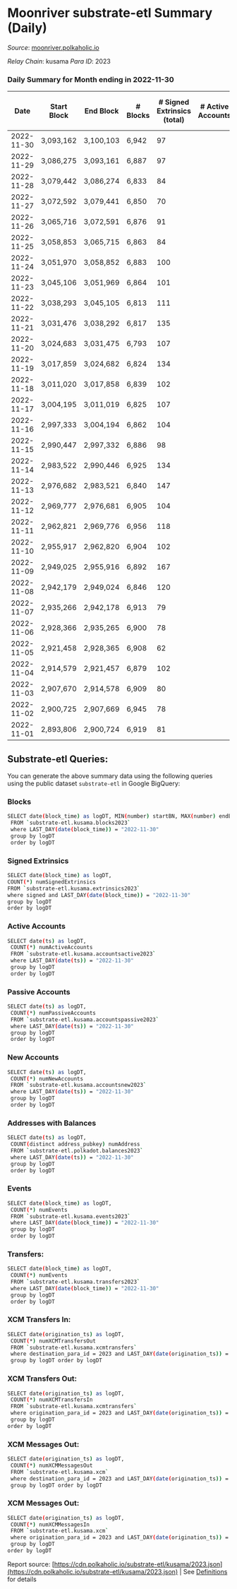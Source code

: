# Moonriver substrate-etl Summary (Daily)

_Source_: [moonriver.polkaholic.io](https://moonriver.polkaholic.io)

*Relay Chain*: kusama
*Para ID*: 2023



### Daily Summary for Month ending in 2022-11-30


| Date | Start Block | End Block | # Blocks | # Signed Extrinsics (total) | # Active Accounts | # Passive | # New | # Addresses with Balances | # Events | # Transfers | # XCM Transfers In | # XCM Transfers Out | # XCM In | # XCM Out | Issues | 
| ---- | ----------- | --------- | -------- | --------------------------- | ----------------- | --------- | ----- | ------------------------- | -------- | ----------- | ------------------ | ------------------- | -------- | --------- | ------ |
| 2022-11-30 | 3,093,162 | 3,100,103 | 6,942 | 97 |  |  |  | 580,205 | 513,712 | 6,460 ($1,821,736.79) | 23 ($77,729.22) | 98 ($169,933.45) |  |  |  |
| 2022-11-29 | 3,086,275 | 3,093,161 | 6,887 | 97 |  |  |  | 575,401 | 504,512 | 5,268 ($2,781,029.46) | 24 ($144,228.35) | 72 ($20,811.44) |  |  |  |
| 2022-11-28 | 3,079,442 | 3,086,274 | 6,833 | 84 |  |  |  | 575,247 | 490,932 | 5,561 ($956,242.82) | 41 ($81,831.42) | 75 ($12,691.34) |  |  |  |
| 2022-11-27 | 3,072,592 | 3,079,441 | 6,850 | 70 |  |  |  | 575,137 | 483,012 | 5,527 ($1,074,717.54) | 48 ($121,430.86) | 73 ($112,162.13) |  |  |  |
| 2022-11-26 | 3,065,716 | 3,072,591 | 6,876 | 91 |  |  |  | 575,050 | 455,872 | 4,844 ($1,701,840.33) | 23 ($44,451.76) | 53 ($25,403.45) |  |  |  |
| 2022-11-25 | 3,058,853 | 3,065,715 | 6,863 | 84 |  |  |  | 574,993 | 436,010 | 3,798 ($609,498.94) | 20 ($1,629.83) | 51 ($46,580.47) |  |  |  |
| 2022-11-24 | 3,051,970 | 3,058,852 | 6,883 | 100 |  |  |  | 574,891 | 478,639 | 5,051 ($1,130,631.40) | 42 ($17,014.62) | 60 ($191,508.79) |  |  |  |
| 2022-11-23 | 3,045,106 | 3,051,969 | 6,864 | 101 |  |  |  | 574,784 | 497,920 | 6,462 ($1,712,832.34) | 39 ($67,518.57) | 81 ($40,395.65) |  |  |  |
| 2022-11-22 | 3,038,293 | 3,045,105 | 6,813 | 111 |  |  |  |  | 550,291 | 7,326 ($1,644,623.70) | 68 ($60,786.33) | 106 ($71,954.78) |  |  |  |
| 2022-11-21 | 3,031,476 | 3,038,292 | 6,817 | 135 |  |  |  |  | 580,653 | 8,721 ($1,596,829.28) | 34 ($8,241.39) | 95 ($33,573.38) |  |  |  |
| 2022-11-20 | 3,024,683 | 3,031,475 | 6,793 | 107 |  |  |  |  | 526,666 | 7,186 ($1,725,955.18) | 47 ($130,471.30) | 98 ($148,657.23) |  |  |  |
| 2022-11-19 | 3,017,859 | 3,024,682 | 6,824 | 134 |  |  |  |  | 534,327 | 6,812 ($2,559,420.95) | 39 ($110,678.79) | 86 ($103,501.99) |  |  |  |
| 2022-11-18 | 3,011,020 | 3,017,858 | 6,839 | 102 |  |  |  |  | 438,086 | 3,962 ($1,125,175.57) | 51 ($13,814.07) | 78 ($49,153.46) |  |  |  |
| 2022-11-17 | 3,004,195 | 3,011,019 | 6,825 | 107 |  |  |  |  | 491,398 | 4,924 ($714,250.57) | 49 ($79,063.65) | 75 ($27,030.42) |  |  |  |
| 2022-11-16 | 2,997,333 | 3,004,194 | 6,862 | 104 |  |  |  | 573,807 | 484,826 | 4,933 ($1,293,618.39) | 32 ($13,876.01) | 43 ($21,227.19) |  |  |  |
| 2022-11-15 | 2,990,447 | 2,997,332 | 6,886 | 98 |  |  |  | 573,575 | 591,455 | 7,484 ($1,879,539.52) | 58 ($36,516.31) | 75 ($101,324.67) |  |  |  |
| 2022-11-14 | 2,983,522 | 2,990,446 | 6,925 | 134 |  |  |  |  | 640,666 | 8,123 ($1,687,184.75) | 72 ($95,452.57) | 74 ($40,848.73) |  |  |  |
| 2022-11-13 | 2,976,682 | 2,983,521 | 6,840 | 147 |  |  |  |  | 539,675 | 7,710 ($2,052,422.58) | 68 ($136,690.22) | 40 ($33,211.98) |  |  |  |
| 2022-11-12 | 2,969,777 | 2,976,681 | 6,905 | 104 |  |  |  |  | 520,111 | 6,925 ($1,289,325.86) | 70 ($69,301.05) | 44 ($11,829.47) |  |  |  |
| 2022-11-11 | 2,962,821 | 2,969,776 | 6,956 | 118 |  |  |  |  | 634,177 | 9,943 ($2,287,958.56) | 82 ($126,463.90) | 80 ($26,788.23) |  |  |  |
| 2022-11-10 | 2,955,917 | 2,962,820 | 6,904 | 102 |  |  |  |  | 873,199 | 16,036 ($5,255,774.45) | 112 ($209,235.00) | 119 ($248,425.76) |  |  |  |
| 2022-11-09 | 2,949,025 | 2,955,916 | 6,892 | 167 |  |  |  |  | 972,194 | 16,080 ($5,688,679.56) | 129 ($127,120.87) | 149 ($296,093.73) |  |  |  |
| 2022-11-08 | 2,942,179 | 2,949,024 | 6,846 | 120 |  |  |  |  | 864,872 | 12,440 ($4,087,412.54) | 91 ($362,017.40) | 98 ($262,794.96) |  |  |  |
| 2022-11-07 | 2,935,266 | 2,942,178 | 6,913 | 79 |  |  |  |  | 569,146 | 7,269 ($1,526,293.33) | 66 ($66,299.81) | 89 ($94,521.52) |  |  |  |
| 2022-11-06 | 2,928,366 | 2,935,265 | 6,900 | 78 |  |  |  |  | 513,229 | 5,832 ($1,468,279.80) | 29 ($14,289.74) | 48 ($37,245.52) |  |  |  |
| 2022-11-05 | 2,921,458 | 2,928,365 | 6,908 | 62 |  |  |  |  | 569,889 | 9,196 ($2,716,898.92) | 58 ($71,924.55) | 62 ($88,546.95) |  |  |  |
| 2022-11-04 | 2,914,579 | 2,921,457 | 6,879 | 102 |  |  |  | 570,456 | 580,347 | 7,895 ($3,137,072.30) | 79 ($59,652.78) | 93 ($33,678.37) |  |  |  |
| 2022-11-03 | 2,907,670 | 2,914,578 | 6,909 | 80 |  |  |  | 570,311 | 559,265 | 7,021 ($3,416,536.63) | 49 ($101,040.07) | 69 ($15,640.89) |  |  |  |
| 2022-11-02 | 2,900,725 | 2,907,669 | 6,945 | 78 |  |  |  | 570,127 | 542,797 | 6,987 ($1,186,166.78) | 90 ($57,638.98) | 89 ($55,239.92) |  |  |  |
| 2022-11-01 | 2,893,806 | 2,900,724 | 6,919 | 81 |  |  |  | 569,937 | 518,803 | 6,511 ($1,342,661.84) | 87 ($294,010.41) | 67 ($41,053.71) |  |  |  |

## Substrate-etl Queries:
You can generate the above summary data using the following queries using the public dataset `substrate-etl` in Google BigQuery:

### Blocks
```bash
SELECT date(block_time) as logDT, MIN(number) startBN, MAX(number) endBN, COUNT(*) numBlocks 
 FROM `substrate-etl.kusama.blocks2023`  
 where LAST_DAY(date(block_time)) = "2022-11-30" 
 group by logDT 
 order by logDT
```

### Signed Extrinsics
```bash
SELECT date(block_time) as logDT, 
COUNT(*) numSignedExtrinsics 
FROM `substrate-etl.kusama.extrinsics2023`  
where signed and LAST_DAY(date(block_time)) = "2022-11-30" 
group by logDT 
order by logDT
```

### Active Accounts
```bash
SELECT date(ts) as logDT, 
 COUNT(*) numActiveAccounts 
 FROM `substrate-etl.kusama.accountsactive2023` 
 where LAST_DAY(date(ts)) = "2022-11-30" 
 group by logDT 
 order by logDT
```

### Passive Accounts
```bash
SELECT date(ts) as logDT, 
 COUNT(*) numPassiveAccounts 
 FROM `substrate-etl.kusama.accountspassive2023` 
 where LAST_DAY(date(ts)) = "2022-11-30" 
 group by logDT 
 order by logDT
```

### New Accounts
```bash
SELECT date(ts) as logDT, 
 COUNT(*) numNewAccounts 
 FROM `substrate-etl.kusama.accountsnew2023` 
 where LAST_DAY(date(ts)) = "2022-11-30" 
 group by logDT
 order by logDT
```

### Addresses with Balances
```bash
SELECT date(ts) as logDT,
 COUNT(distinct address_pubkey) numAddress 
 FROM `substrate-etl.polkadot.balances2023` 
 where LAST_DAY(date(ts)) = "2022-11-30" 
 group by logDT 
 order by logDT
```

### Events
```bash
SELECT date(block_time) as logDT, 
 COUNT(*) numEvents 
 FROM `substrate-etl.kusama.events2023` 
 where LAST_DAY(date(block_time)) = "2022-11-30" 
 group by logDT 
 order by logDT
```

### Transfers:
```bash
SELECT date(block_time) as logDT, 
 COUNT(*) numEvents 
 FROM `substrate-etl.kusama.transfers2023` 
 where LAST_DAY(date(block_time)) = "2022-11-30" 
 group by logDT 
 order by logDT
```

### XCM Transfers In:
```bash
SELECT date(origination_ts) as logDT, 
 COUNT(*) numXCMTransfersOut 
 FROM `substrate-etl.kusama.xcmtransfers` 
 where destination_para_id = 2023 and LAST_DAY(date(origination_ts)) = "2022-11-30" 
 group by logDT order by logDT
```

### XCM Transfers Out:
```bash
SELECT date(origination_ts) as logDT, 
 COUNT(*) numXCMTransfersIn 
 FROM `substrate-etl.kusama.xcmtransfers` 
 where origination_para_id = 2023 and LAST_DAY(date(origination_ts)) = "2022-11-30" 
 group by logDT 
order by logDT
```

### XCM Messages Out:
```bash
SELECT date(origination_ts) as logDT, 
 COUNT(*) numXCMMessagesOut 
 FROM `substrate-etl.kusama.xcm` 
 where destination_para_id = 2023 and LAST_DAY(date(origination_ts)) = "2022-11-30" 
 group by logDT order by logDT
```

### XCM Messages Out:
```bash
SELECT date(origination_ts) as logDT, 
 COUNT(*) numXCMMessagesIn 
 FROM `substrate-etl.kusama.xcm` 
 where origination_para_id = 2023 and LAST_DAY(date(origination_ts)) = "2022-11-30" 
 group by logDT 
order by logDT
```


Report source: [https://cdn.polkaholic.io/substrate-etl/kusama/2023.json](https://cdn.polkaholic.io/substrate-etl/kusama/2023.json) | See [Definitions](/DEFINITIONS.md) for details
